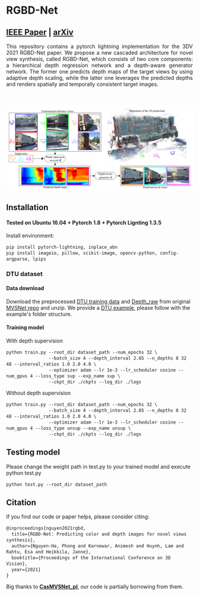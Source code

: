 # RGBD-Net

## [IEEE Paper](https://ieeexplore.ieee.org/document/9665841) |  [arXiv](https://arxiv.org/abs/2103.15595)
<div style="text-align: justify"> This repository contains a pytorch lightning implementation for the 3DV 2021 RGBD-Net paper. We propose a new cascaded architecture for novel view synthesis, called RGBD-Net, which consists of two core components: a hierarchical depth regression network and a depth-aware generator network. The former one predicts depth maps of the target views by using adaptive depth scaling, while the latter one leverages the predicted depths and renders spatially and temporally consistent target images.</div><br><br>

![Pipeline](imgs/teaser.png)

## Installation

#### Tested on Ubuntu 16.04 + Pytorch 1.8 + Pytorch Lignting 1.3.5

Install environment:
```
pip install pytorch-lightning, inplace_abn
pip install imageio, pillow, scikit-image, opencv-python, config-argparse, lpips
```

### DTU dataset

#### Data download

Download the preprocessed [DTU training data](https://drive.google.com/file/d/1eDjh-_bxKKnEuz5h-HXS7EDJn59clx6V/view)
and [Depth_raw](https://virutalbuy-public.oss-cn-hangzhou.aliyuncs.com/share/cascade-stereo/CasMVSNet/dtu_data/dtu_train_hr/Depths_raw.zip) from original [MVSNet repo](https://github.com/YoYo000/MVSNet)
and unzip. We provide a [DTU example](https://1drv.ms/u/s!AjyDwSVHuwr8zhAAXh7x5We9czKj?e=oStQ48), please
follow with the example's folder structure.

#### Training model

With depth supervision
```
python train.py --root_dir dataset_path --num_epochs 32 \
                --batch_size 4 --depth_interval 2.65 --n_depths 8 32 48 --interval_ratios 1.0 2.0 4.0 \
                --optimizer adam --lr 1e-3 --lr_scheduler cosine --num_gpus 4 --loss_type sup --exp_name sup \
                --ckpt_dir ./ckpts --log_dir ./logs
```

Without depth supervision
```
python train.py --root_dir dataset_path --num_epochs 32 \
                --batch_size 4 --depth_interval 2.65 --n_depths 8 32 48 --interval_ratios 1.0 2.0 4.0 \
                --optimizer adam --lr 1e-3 --lr_scheduler cosine --num_gpus 4 --loss_type unsup --exp_name unsup \
                --ckpt_dir ./ckpts --log_dir ./logs
```

## Testing model
Please change the weight path in test.py to your trained model and execute python test.py
```
python test.py --root_dir dataset_path
```

## Citation
If you find our code or paper helps, please consider citing:
```
@inproceedings{nguyen2021rgbd,
  title={RGBD-Net: Predicting color and depth images for novel views synthesis},
  author={Nguyen-Ha, Phong and Karnewar, Animesh and Huynh, Lam and Rahtu, Esa and Heikkila, Janne},
  booktitle={Proceedings of the International Conference on 3D Vision},
  year={2021}
}
```

Big thanks to [**CasMVSNet_pl**](https://github.com/kwea123/CasMVSNet_pl), our code is partially
borrowing from them.




